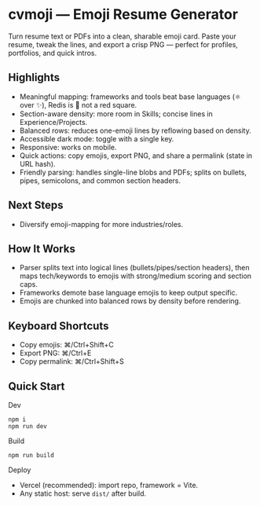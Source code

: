 # cvmoji — Emoji Resume Generator

Turn resume text or PDFs into a clean, sharable emoji card. Paste your resume, tweak the lines, and export a crisp PNG — perfect for profiles, portfolios, and quick intros.

## Highlights
- Meaningful mapping: frameworks and tools beat base languages (⚛️ over ✨), Redis is 🧱 not a red square.
- Section-aware density: more room in Skills; concise lines in Experience/Projects.
- Balanced rows: reduces one-emoji lines by reflowing based on density.
- Accessible dark mode: toggle with a single key.
- Responsive: works on mobile.
- Quick actions: copy emojis, export PNG, and share a permalink (state in URL hash).
- Friendly parsing: handles single-line blobs and PDFs; splits on bullets, pipes, semicolons, and common section headers.

## Next Steps
- Diversify emoji-mapping for more industries/roles.

## How It Works
- Parser splits text into logical lines (bullets/pipes/section headers), then maps tech/keywords to emojis with strong/medium scoring and section caps.
- Frameworks demote base language emojis to keep output specific.
- Emojis are chunked into balanced rows by density before rendering.

## Keyboard Shortcuts
- Copy emojis: ⌘/Ctrl+Shift+C
- Export PNG: ⌘/Ctrl+E
- Copy permalink: ⌘/Ctrl+Shift+S


## Quick Start

Dev
```
npm i
npm run dev
```

Build
```
npm run build
```

Deploy
- Vercel (recommended): import repo, framework = Vite.
- Any static host: serve `dist/` after build.
